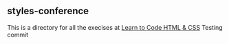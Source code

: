 ## styles-conference
This is a directory for all the execises at [Learn to Code HTML & CSS](https://learn.shayhowe.com/html-css/ "HTML & CSS Tutorial")
Testing commit
